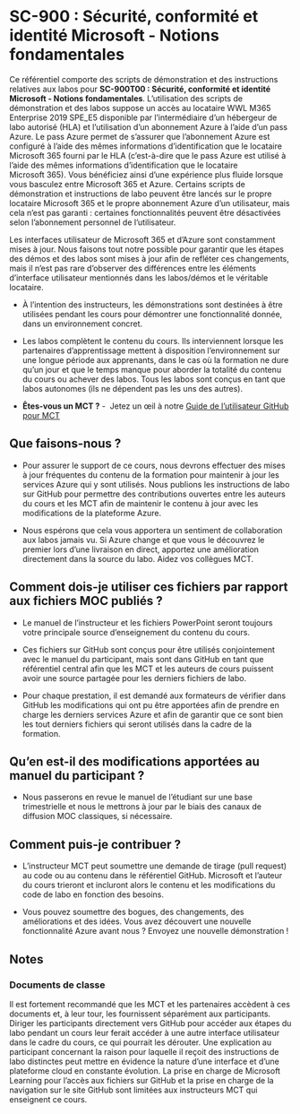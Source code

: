 # SC-900 : Sécurité, conformité et identité Microsoft - Notions fondamentales

Ce référentiel comporte des scripts de démonstration et des instructions relatives aux labos pour **SC-900T00 : Sécurité, conformité et identité Microsoft - Notions fondamentales**.  L’utilisation des scripts de démonstration et des labos suppose un accès au locataire WWL M365 Enterprise 2019 SPE_E5 disponible par l’intermédiaire d’un hébergeur de labo autorisé (HLA) et l’utilisation d’un abonnement Azure à l’aide d’un pass Azure.  Le pass Azure permet de s’assurer que l’abonnement Azure est configuré à l’aide des mêmes informations d’identification que le locataire Microsoft 365 fourni par le HLA (c’est-à-dire que le pass Azure est utilisé à l’aide des mêmes informations d’identification que le locataire Microsoft 365).  Vous bénéficiez ainsi d’une expérience plus fluide lorsque vous basculez entre Microsoft 365 et Azure.  Certains scripts de démonstration et instructions de labo peuvent être lancés sur le propre locataire Microsoft 365 et le propre abonnement Azure d’un utilisateur, mais cela n’est pas garanti : certaines fonctionnalités peuvent être désactivées selon l’abonnement personnel de l’utilisateur.

Les interfaces utilisateur de Microsoft 365 et d’Azure sont constamment mises à jour.  Nous faisons tout notre possible pour garantir que les étapes des démos et des labos sont mises à jour afin de refléter ces changements, mais il n’est pas rare d’observer des différences entre les éléments d’interface utilisateur mentionnés dans les labos/démos et le véritable locataire. 

- À l’intention des instructeurs, les démonstrations sont destinées à être utilisées pendant les cours pour démontrer une fonctionnalité donnée, dans un environnement concret.  

- Les labos complètent le contenu du cours. Ils interviennent lorsque les partenaires d’apprentissage mettent à disposition l’environnement sur une longue période aux apprenants, dans le cas où la formation ne dure qu’un jour et que le temps manque pour aborder la totalité du contenu du cours ou achever des labos. Tous les labos sont conçus en tant que labos autonomes (ils ne dépendent pas les uns des autres).

- **Êtes-vous un MCT ?** -  Jetez un œil à notre [Guide de l’utilisateur GitHub pour MCT](https://microsoftlearning.github.io/MCT-User-Guide-FR/)


## Que faisons-nous ?

- Pour assurer le support de ce cours, nous devrons effectuer des mises à jour fréquentes du contenu de la formation pour maintenir à jour les services Azure qui y sont utilisés.  Nous publions les instructions de labo sur GitHub pour permettre des contributions ouvertes entre les auteurs du cours et les MCT afin de maintenir le contenu à jour avec les modifications de la plateforme Azure.

- Nous espérons que cela vous apportera un sentiment de collaboration aux labos jamais vu. Si Azure change et que vous le découvrez le premier lors d’une livraison en direct, apportez une amélioration directement dans la source du labo.  Aidez vos collègues MCT.

## Comment dois-je utiliser ces fichiers par rapport aux fichiers MOC publiés ?

- Le manuel de l’instructeur et les fichiers PowerPoint seront toujours votre principale source d’enseignement du contenu du cours.

- Ces fichiers sur GitHub sont conçus pour être utilisés conjointement avec le manuel du participant, mais sont dans GitHub en tant que référentiel central afin que les MCT et les auteurs de cours puissent avoir une source partagée pour les derniers fichiers de labo.

- Pour chaque prestation, il est demandé aux formateurs de vérifier dans GitHub les modifications qui ont pu être apportées afin de prendre en charge les derniers services Azure et afin de garantir que ce sont bien les tout derniers fichiers qui seront utilisés dans la cadre de la formation.

## Qu’en est-il des modifications apportées au manuel du participant ?

- Nous passerons en revue le manuel de l’étudiant sur une base trimestrielle et nous le mettrons à jour par le biais des canaux de diffusion MOC classiques, si nécessaire.

## Comment puis-je contribuer ?

- L’instructeur MCT peut soumettre une demande de tirage (pull request) au code ou au contenu dans le référentiel GitHub. Microsoft et l’auteur du cours trieront et incluront alors le contenu et les modifications du code de labo en fonction des besoins.

- Vous pouvez soumettre des bogues, des changements, des améliorations et des idées.  Vous avez découvert une nouvelle fonctionnalité Azure avant nous ?  Envoyez une nouvelle démonstration !

## Notes

### Documents de classe

Il est fortement recommandé que les MCT et les partenaires accèdent à ces documents et, à leur tour, les fournissent séparément aux participants.  Diriger les participants directement vers GitHub pour accéder aux étapes du labo pendant un cours leur ferait accéder à une autre interface utilisateur dans le cadre du cours, ce qui pourrait les dérouter. Une explication au participant concernant la raison pour laquelle il reçoit des instructions de labo distinctes peut mettre en évidence la nature d’une interface et d’une plateforme cloud en constante évolution. La prise en charge de Microsoft Learning pour l’accès aux fichiers sur GitHub et la prise en charge de la navigation sur le site GitHub sont limitées aux instructeurs MCT qui enseignent ce cours.
